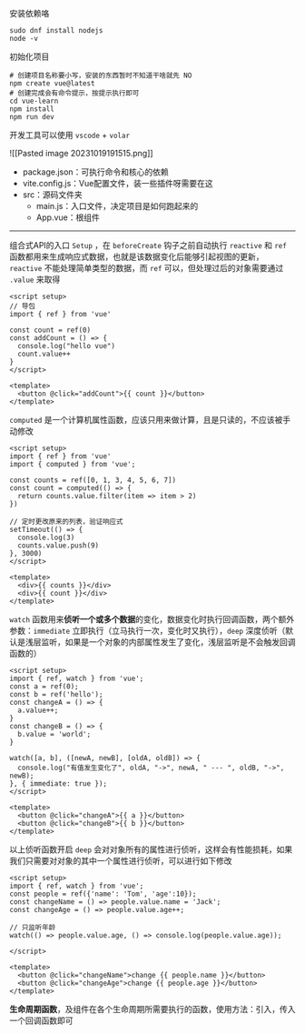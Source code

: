 安装依赖咯
```shell
sudo dnf install nodejs
node -v
```

初始化项目
```shell
# 创建项目名称要小写，安装的东西暂时不知道干啥就先 NO
npm create vue@latest
# 创建完成会有命令提示，按提示执行即可
cd vue-learn
npm install
npm run dev
```

开发工具可以使用 `vscode` + `volar`

![[Pasted image 20231019191515.png]]

+ package.json：可执行命令和核心的依赖
+ vite.config.js：Vue配置文件，装一些插件呀需要在这
+ src：源码文件夹
	+ main.js：入口文件，决定项目是如何跑起来的
	+ App.vue：根组件

---

组合式API的入口 `Setup` ，在 `beforeCreate` 钩子之前自动执行
`reactive` 和 `ref` 函数都用来生成响应式数据，也就是该数据变化后能够引起视图的更新，`reactive` 不能处理简单类型的数据，而 `ref` 可以，但处理过后的对象需要通过 `.value` 来取得
```vue
<script setup>
// 导包
import { ref } from 'vue'

const count = ref(0)
const addCount = () => {
  console.log("hello vue")
  count.value++
}
</script>

<template>
  <button @click="addCount">{{ count }}</button>
</template>
```

`computed` 是一个计算机属性函数，应该只用来做计算，且是只读的，不应该被手动修改
```vue
<script setup>
import { ref } from 'vue'
import { computed } from 'vue';

const counts = ref([0, 1, 3, 4, 5, 6, 7])
const count = computed(() => {
  return counts.value.filter(item => item > 2)
})

// 定时更改原来的列表，验证响应式
setTimeout(() => {
  console.log(3)
  counts.value.push(9)
}, 3000)
</script>

<template>
  <div>{{ counts }}</div>
  <div>{{ count }}</div>
</template>
```

`watch` 函数用来**侦听一个或多个数据**的变化，数据变化时执行回调函数，两个额外参数：`immediate` 立即执行（立马执行一次，变化时又执行），`deep` 深度侦听（默认是浅层监听，如果是一个对象的内部属性发生了变化，浅层监听是不会触发回调函数的）
```vue
<script setup>
import { ref, watch } from 'vue';
const a = ref(0);
const b = ref('hello');
const changeA = () => {
  a.value++;
}
const changeB = () => {
  b.value = 'world';
}

watch([a, b], ([newA, newB], [oldA, oldB]) => {
  console.log("有值发生变化了", oldA, "->", newA, " --- ", oldB, "->", newB);
}, { immediate: true });
</script>

<template>
  <button @click="changeA">{{ a }}</button>
  <button @click="changeB">{{ b }}</button>
</template>
```

以上侦听函数开启 `deep` 会对对象所有的属性进行侦听，这样会有性能损耗，如果我们只需要对对象的其中一个属性进行侦听，可以进行如下修改
```vue
<script setup>
import { ref, watch } from 'vue';
const people = ref({'name': 'Tom', 'age':10});
const changeName = () => people.value.name = 'Jack';
const changeAge = () => people.value.age++;

// 只监听年龄
watch(() => people.value.age, () => console.log(people.value.age));

</script>

<template>
  <button @click="changeName">change {{ people.name }}</button>
  <button @click="changeAge">change {{ people.age }}</button>
</template>
```

**生命周期函数**，及组件在各个生命周期所需要执行的函数，使用方法：引入，传入一个回调函数即可




